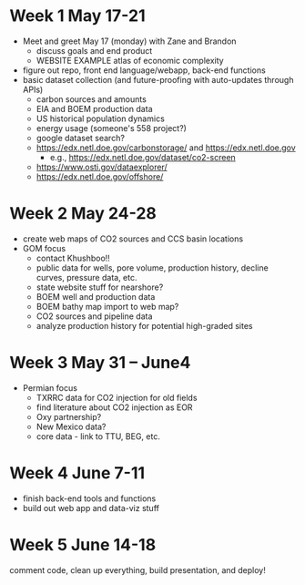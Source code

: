 # Week 1 May 17-21
- Meet and greet May 17 (monday) with Zane and Brandon
  - discuss goals and end product
  - WEBSITE EXAMPLE atlas of economic complexity
- figure out repo, front end language/webapp, back-end functions
- basic dataset collection (and future-proofing with auto-updates through APIs)
  - carbon sources and amounts
  - EIA and BOEM production data
  - US historical population dynamics
  - energy usage (someone's 558 project?)
  - google dataset search?
  - https://edx.netl.doe.gov/carbonstorage/ and https://edx.netl.doe.gov
    - e.g., https://edx.netl.doe.gov/dataset/co2-screen
  - https://www.osti.gov/dataexplorer/
  - https://edx.netl.doe.gov/offshore/

# Week 2 May 24-28
- create web maps of CO2 sources and CCS basin locations
- GOM focus
  - contact Khushboo!!
  - public data for wells, pore volume, production history, decline curves, pressure data, etc.
  - state website stuff for nearshore?
  - BOEM well and production data
  - BOEM bathy map import to web map?
  - CO2 sources and pipeline data
  - analyze production history for potential high-graded sites

# Week 3 May 31 – June4
- Permian focus
  - TXRRC data for CO2 injection for old fields
  - find literature about CO2 injection as EOR
  - Oxy partnership?
  - New Mexico data?
  - core data - link to TTU, BEG, etc.

# Week 4 June 7-11
- finish back-end tools and functions
- build out web app and data-viz stuff

# Week 5 June 14-18
comment code, clean up everything, build presentation, and deploy!
